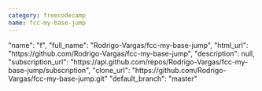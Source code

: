 ```yaml
---
category: freecodecamp
name: fcc-my-base-jump
---
```


<div class="col-md-4">
  <div class="project">
    "name": "f",
    "full_name": "Rodrigo-Vargas/fcc-my-base-jump",
    "html_url": "https://github.com/Rodrigo-Vargas/fcc-my-base-jump",
    "description": null,
    "subscription_url": "https://api.github.com/repos/Rodrigo-Vargas/fcc-my-base-jump/subscription",
    "clone_url": "https://github.com/Rodrigo-Vargas/fcc-my-base-jump.git"      
    "default_branch": "master"
  </div>
</div>